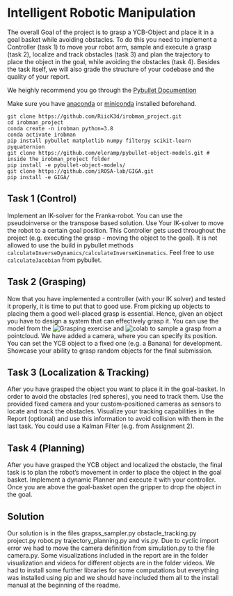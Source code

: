 # Intelligent Robotic Manipulation

The overall Goal of the project is to grasp a YCB-Object and place it in a goal basket while avoiding obstacles. To do
this you need to implement a Controller (task 1) to move your robot arm, sample and execute a grasp (task 2), localize
and track obstacles (task 3) and plan the trajectory to place the object in the goal, while avoiding the obstacles (task
4). Besides the task itself, we will also grade the structure of your codebase and the quality of your report.

We heighly recommend you go through the [Pybullet Documention](https://pybullet.org/wordpress/index.php/forum-2/)

Make sure you have [anaconda](https://www.anaconda.com/) or [miniconda](https://docs.conda.io/projects/miniconda/en/latest/miniconda-install.html) installed beforehand.
```shell
git clone https://github.com/RiicK3d/irobman_project.git
cd irobman_project
conda create -n irobman python=3.8
conda activate irobman
pip install pybullet matplotlib numpy filterpy scikit-learn pyquaternion
git clone https://github.com/eleramp/pybullet-object-models.git # inside the irobman_project folder
pip install -e pybullet-object-models/
git clone https://github.com/iROSA-lab/GIGA.git
pip install -e GIGA/

```

## Task 1 (Control)

Implement an IK-solver for the Franka-robot. You can use the pseudoinverse or the transpose based solution. Use Your IK-solver to move the robot to a certain goal position. This Controller gets used throughout the project (e.g. executing the grasp - moving the object to the goal). It is not allowed to use the build in pybullet methods `calculateInverseDynamics/calculateInverseKinematics`. Feel free to use `calculateJacobian` from pybullet.

## Task 2 (Grasping)

Now that you have implemented a controller (with your IK solver) and tested it properly, it is time to put that to good use. From picking up objects to placing them a good well-placed grasp is essential. Hence, given an object you have to design a system that can effectively grasp it. You can use the model from the ![Grasping exercise](https://github.com/iROSA-lab/GIGA) and ![colab](https://colab.research.google.com/drive/1P80GRK0uQkFgDbHzLjwahyJOalW4M5vU?usp=sharing) to sample a grasp from a pointcloud. We have added a camera, where you can specify its position. You can set the YCB object to a fixed one (e.g. a Banana) for development. Showcase your ability to grasp random objects
for the final submission.

## Task 3 (Localization & Tracking)

After you have grasped the object you want to place it in the goal-basket. In order to avoid the obstacles (red spheres), you need to track them. Use the provided fixed camera and your custom-positioned cameras as sensors to locate and track the obstacles. Visualize your tracking capabilities in the Report (optional) and use this information to avoid collision with them in the last task. You could use a Kalman Filter (e.g. from Assignment 2).

## Task 4 (Planning)

After you have grasped the YCB object and localized the obstacle, the final task is to plan the robot’s movement in order to place the object in the goal basket. Implement a dynamic Planner and execute it with your controller. Once you are above the goal-basket open the gripper to drop the object in the goal.


## Solution

Our solution is in the files grapss_sampler.py obstacle_tracking.py project.py robot.py trajectory_planning.py and vis.py.
Due to cyclic import error we had to move the camera definition from simulation.py to the file camera.py.
Some visualizations included in the report are in the folder visualization and videos for different objects are in the folder videos.
We had to install some further libraries for some computations but everything was installed using pip and we should have included them all to the install manual at the beginning of the readme.